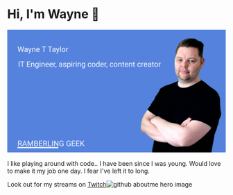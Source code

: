 ﻿# Hi, I'm Wayne 👋

![RG Hero Image](https://raw.githubusercontent.com/RamblingGeekUK/RamblingGeekUK/master/images/RG-HERO-01.png)

 I like playing around with code.. I have been since I was young.  Would love to make it my job one day.  I fear I've left it to long.   
 
 Look out for my streams on [Twitch](https://www.twitch.tv/ramblinggeek)![github aboutme hero image](https://user-images.githubusercontent.com/7108949/119736727-143ea400-be76-11eb-81b0-2cfc4feef8f2.jpg)
